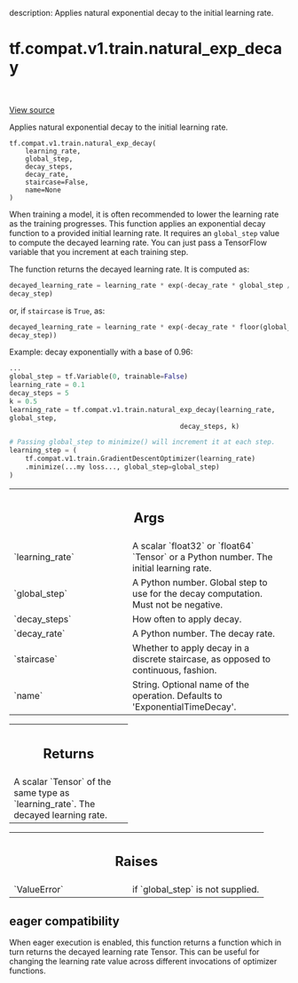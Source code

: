 description: Applies natural exponential decay to the initial learning rate.

<div itemscope itemtype="http://developers.google.com/ReferenceObject">
<meta itemprop="name" content="tf.compat.v1.train.natural_exp_decay" />
<meta itemprop="path" content="Stable" />
</div>

# tf.compat.v1.train.natural_exp_decay

<!-- Insert buttons and diff -->

<table class="tfo-notebook-buttons tfo-api nocontent" align="left">

</table>

<a target="_blank" class="external" href="/code/stable/tensorflow/python/keras/optimizer_v2/legacy_learning_rate_decay.py">View source</a>



Applies natural exponential decay to the initial learning rate.


<pre class="devsite-click-to-copy prettyprint lang-py tfo-signature-link">
<code>tf.compat.v1.train.natural_exp_decay(
    learning_rate,
    global_step,
    decay_steps,
    decay_rate,
    staircase=False,
    name=None
)
</code></pre>



<!-- Placeholder for "Used in" -->

When training a model, it is often recommended to lower the learning rate as
the training progresses.  This function applies an exponential decay function
to a provided initial learning rate.  It requires an `global_step` value to
compute the decayed learning rate.  You can just pass a TensorFlow variable
that you increment at each training step.

The function returns the decayed learning rate.  It is computed as:

```python
decayed_learning_rate = learning_rate * exp(-decay_rate * global_step /
decay_step)
```

or, if `staircase` is `True`, as:

```python
decayed_learning_rate = learning_rate * exp(-decay_rate * floor(global_step /
decay_step))
```

Example: decay exponentially with a base of 0.96:

```python
...
global_step = tf.Variable(0, trainable=False)
learning_rate = 0.1
decay_steps = 5
k = 0.5
learning_rate = tf.compat.v1.train.natural_exp_decay(learning_rate,
global_step,
                                           decay_steps, k)

# Passing global_step to minimize() will increment it at each step.
learning_step = (
    tf.compat.v1.train.GradientDescentOptimizer(learning_rate)
    .minimize(...my loss..., global_step=global_step)
)
```

<!-- Tabular view -->
 <table class="responsive fixed orange">
<colgroup><col width="214px"><col></colgroup>
<tr><th colspan="2"><h2 class="add-link">Args</h2></th></tr>

<tr>
<td>
`learning_rate`<a id="learning_rate"></a>
</td>
<td>
A scalar `float32` or `float64` `Tensor` or a Python number.
The initial learning rate.
</td>
</tr><tr>
<td>
`global_step`<a id="global_step"></a>
</td>
<td>
A Python number. Global step to use for the decay computation.
Must not be negative.
</td>
</tr><tr>
<td>
`decay_steps`<a id="decay_steps"></a>
</td>
<td>
How often to apply decay.
</td>
</tr><tr>
<td>
`decay_rate`<a id="decay_rate"></a>
</td>
<td>
A Python number.  The decay rate.
</td>
</tr><tr>
<td>
`staircase`<a id="staircase"></a>
</td>
<td>
Whether to apply decay in a discrete staircase, as opposed to
continuous, fashion.
</td>
</tr><tr>
<td>
`name`<a id="name"></a>
</td>
<td>
String.  Optional name of the operation.  Defaults to
'ExponentialTimeDecay'.
</td>
</tr>
</table>



<!-- Tabular view -->
 <table class="responsive fixed orange">
<colgroup><col width="214px"><col></colgroup>
<tr><th colspan="2"><h2 class="add-link">Returns</h2></th></tr>
<tr class="alt">
<td colspan="2">
A scalar `Tensor` of the same type as `learning_rate`.  The decayed
learning rate.
</td>
</tr>

</table>



<!-- Tabular view -->
 <table class="responsive fixed orange">
<colgroup><col width="214px"><col></colgroup>
<tr><th colspan="2"><h2 class="add-link">Raises</h2></th></tr>

<tr>
<td>
`ValueError`<a id="ValueError"></a>
</td>
<td>
if `global_step` is not supplied.
</td>
</tr>
</table>




 <section><devsite-expandable expanded>
 <h2 class="showalways">eager compatibility</h2>

When eager execution is enabled, this function returns a function which in
turn returns the decayed learning rate Tensor. This can be useful for changing
the learning rate value across different invocations of optimizer functions.

 </devsite-expandable></section>

